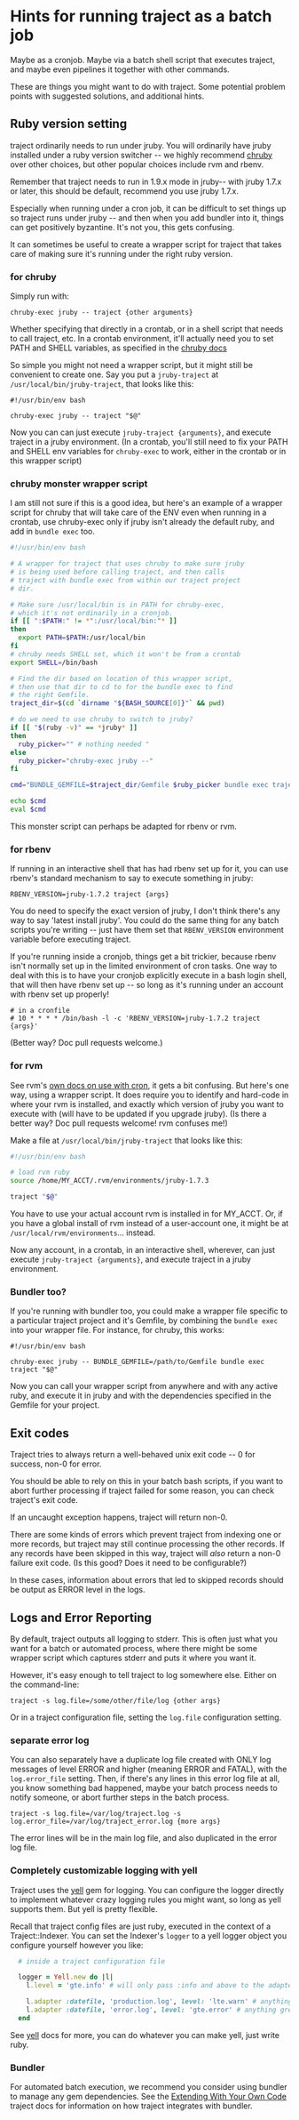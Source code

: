 # Hints for running traject as a batch job

Maybe as a cronjob. Maybe via a batch shell script that executes
traject, and maybe even pipelines it together with other commands.

These are things you might want to do with traject. Some potential problem points
with suggested solutions, and additional hints.

## Ruby version setting

traject ordinarily needs to run under jruby. You will
ordinarily have jruby installed under a ruby version switcher -- we
highly recommend [chruby](https://github.com/postmodern/chruby) over other choices,
but other popular choices include rvm and rbenv.

Remember that traject needs to run in 1.9.x mode in jruby--
with jruby 1.7.x or later, this should be default, recommend
you use jruby 1.7.x.

Especially when running under a cron job, it can be difficult to
set things up so traject runs under jruby -- and then when you add
bundler into it, things can get positively byzantine. It's not you,
this gets confusing. 

It can sometimes be useful to create a wrapper script for traject
that takes care of making sure it's running under the right ruby
version.

### for chruby

Simply run with:

    chruby-exec jruby -- traject {other arguments}

Whether specifying that directly in a crontab, or in a shell script
that needs to call traject, etc. In a crontab environment, it'll actually need
you to set PATH and SHELL variables, as specified in the [chruby docs](https://github.com/postmodern/chruby/wiki/Cron)


So simple you might not need a wrapper script, but it might still be convenient to create one. Say
you put a `jruby-traject` at `/usr/local/bin/jruby-traject`, that
looks like this:

    #!/usr/bin/env bash

    chruby-exec jruby -- traject "$@"

Now you can can just execute `jruby-traject {arguments}`, and execute traject
in a jruby environment. (In a crontab, you'll still need to fix your
PATH and SHELL env variables for `chruby-exec` to work, either in the
crontab or in this wrapper script)

### chruby monster wrapper script

I am still not sure if this is a good idea, but here's an example of 
a wrapper script for chruby that will take care of the ENV even
when running in a crontab, use chruby-exec only if jruby isn't
already the default ruby, and add in `bundle exec` too. 

~~~bash
#!/usr/bin/env bash

# A wrapper for traject that uses chruby to make sure jruby
# is being used before calling traject, and then calls
# traject with bundle exec from within our traject project
# dir. 

# Make sure /usr/local/bin is in PATH for chruby-exec,
# which it's not ordinarily in a cronjob. 
if [[ ":$PATH:" != *":/usr/local/bin:"* ]]
then
  export PATH=$PATH:/usr/local/bin
fi
# chruby needs SHELL set, which it won't be from a crontab
export SHELL=/bin/bash

# Find the dir based on location of this wrapper script,
# then use that dir to cd to for the bundle exec to find
# the right Gemfile. 
traject_dir=$(cd `dirname "${BASH_SOURCE[0]}"` && pwd)

# do we need to use chruby to switch to jruby?
if [[ "$(ruby -v)" == *jruby* ]]
then
  ruby_picker="" # nothing needed "
else
  ruby_picker="chruby-exec jruby --"
fi

cmd="BUNDLE_GEMFILE=$traject_dir/Gemfile $ruby_picker bundle exec traject $@"

echo $cmd
eval $cmd
~~~

This monster script can perhaps be adapted for rbenv or rvm. 

### for rbenv

If running in an interactive shell that has had rbenv set up for
it, you can use rbenv's standard mechanism to say to execute
something in jruby:

    RBENV_VERSION=jruby-1.7.2 traject {args}

You do need to specify the exact version of jruby, I don't think
there's any way to say 'latest install jruby'. You could do the
same thing for any batch scripts you're writing -- just have
them set that `RBENV_VERSION` environment variable before
executing traject.

If you're running inside a cronjob, things get a bit trickier,
because rbenv isn't normally set up in the limited environment
of cron tasks. One way to deal with this is to have your
cronjob explicitly execute in a bash login shell, that
will then have rbenv set up -- so long as it's running
under an account with rbenv set up properly!

    # in a cronfile
    # 10 * * * * /bin/bash -l -c 'RBENV_VERSION=jruby-1.7.2 traject {args}'

(Better way? Doc pull requests welcome.)


### for rvm

See rvm's [own docs on use with cron](http://rvm.io/integration/cron), it gets a bit confusing.
But here's one way, using a wrapper script. It does require you to
identify and hard-code in where your rvm is installed, and exactly which
version of jruby you want to execute with (will have to be updated if you upgrade
jruby). (Is there a better way? Doc pull requests welcome! rvm confuses me!)

Make a file at `/usr/local/bin/jruby-traject` that looks like this:


~~~bash
#!/usr/bin/env bash

# load rvm ruby
source /home/MY_ACCT/.rvm/environments/jruby-1.7.3

traject "$@"
~~~

You have to use your actual account rvm is installed in for MY_ACCT.
Or, if you have a global install of rvm instead of a user-account one,
it might be at `/usr/local/rvm/environments`... instead.

Now any account, in a crontab, in an interactive shell, wherever,
can just execute `jruby-traject {arguments}`, and execute traject
in a jruby environment.


### Bundler too?

If you're running with bundler too, you could make a wrapper file specific to
a particular traject project and it's Gemfile, by combining the `bundle exec` into
your wrapper file.  For instance,  for chruby, this works:

    #!/usr/bin/env bash

    chruby-exec jruby -- BUNDLE_GEMFILE=/path/to/Gemfile bundle exec traject "$@"

Now you can call your wrapper script from anywhere and with any active ruby,
and execute it in jruby and with the dependencies specified in the Gemfile
for your project. 

## Exit codes

Traject tries to always return a well-behaved unix exit code -- 0 for success,
non-0 for error.

You should be able to rely on this in your batch bash scripts, if you want to abort
further processing if traject failed for some reason, you can check traject's
exit code.

If an uncaught exception happens, traject will return non-0.

There are some kinds of errors which prevent traject from indexing
one or more records, but traject may still continue processing
the other records. If any records have been skipped in this way,
traject will _also_ return a non-0 failure exit code. (Is this good?
Does it need to be configurable?)

In these cases, information about errors that led to skipped records should
be output as ERROR level in the logs.

## Logs and Error Reporting

By default, traject outputs all logging to stderr.  This is often just what
you want for a batch or automated process, where there might be some wrapper
script which captures stderr and puts it where you want it.

However, it's easy enough to tell traject to log somewhere else. Either on
the command-line:

    traject -s log.file=/some/other/file/log {other args}

Or in a traject configuration file, setting the `log.file` configuration setting.

### separate error log

You can also separately have a duplicate log file created with ONLY log messages of
level ERROR and higher (meaning ERROR and FATAL), with the `log.error_file` setting.
Then, if there's any lines in this error log file at all, you know something bad
happened, maybe your batch process needs to notify someone, or abort further
steps in the batch process.

    traject -s log.file=/var/log/traject.log -s log.error_file=/var/log/traject_error.log {more args}

The error lines will be in the main log file, and also duplicated in the error
log file.

### Completely customizable logging with yell

Traject uses the [yell](https://github.com/rudionrails/yell) gem for logging.
You can configure the logger directly to implement whatever crazy logging rules you might
want, so long as yell supports them. But yell is pretty flexible.

Recall that traject config files are just ruby, executed in the context
of a Traject::Indexer. You can set the Indexer's `logger` to a yell logger
object you configure yourself however you like:

~~~ruby
  # inside a traject configuration file

  logger = Yell.new do |l|
    l.level = 'gte.info' # will only pass :info and above to the adapters

    l.adapter :datefile, 'production.log', level: 'lte.warn' # anything lower or equal to :warn
    l.adapter :datefile, 'error.log', level: 'gte.error' # anything greater or equal to :error
  end
~~~

See [yell](https://github.com/rudionrails/yell)  docs for more, you can
do whatever you can make yell, just write ruby.

### Bundler

For automated batch execution, we recommend you consider using
bundler to manage any gem dependencies. See the [Extending
With Your Own Code](./extending.md) traject docs for
information on how traject integrates with bundler.
